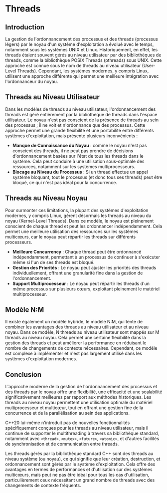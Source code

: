 # Threads

## Introduction

La gestion de l'ordonnancement des processus et des threads (processus légers) par le noyau d'un système d'exploitation a évolué avec le temps, notamment sous les systèmes UNIX et Linux. Historiquement, en effet, les threads étaient souvent gérés au niveau utilisateur par des bibliothèques de threads, comme la bibliothèque POSIX Threads (pthreads) sous UNIX. Cette approche est connue sous le nom de threads au niveau utilisateur (User-Level Threads). Cependant, les systèmes modernes, y compris Linux, utilisent une approche différente qui permet une meilleure intégration avec l'ordonnanceur du noyau.

## Threads au Niveau Utilisateur

Dans les modèles de threads au niveau utilisateur, l'ordonnancement des threads est géré entièrement par la bibliothèque de threads dans l'espace utilisateur. Le noyau n'est pas conscient de la présence de threads au sein des processus ; il ne voit et n'ordonnance que des processus. Cette approche permet une grande flexibilité et une portabilité entre différents systèmes d'exploitation, mais présente plusieurs inconvénients :

- **Manque de Connaissance du Noyau** : comme le noyau n'est pas conscient des threads, il ne peut pas prendre de décisions d'ordonnancement basées sur l'état de tous les threads dans le système. Cela peut conduire à une utilisation sous-optimale des ressources, notamment sur les systèmes multiprocesseurs.
- **Blocage au Niveau du Processus** : Si un thread effectue un appel système bloquant, tout le processus (et donc tous ses threads) peut être bloqué, ce qui n'est pas idéal pour la concurrence.

## Threads au Niveau Noyau

Pour surmonter ces limitations, la plupart des systèmes d'exploitation modernes, y compris Linux, gèrent désormais les threads au niveau du noyau (Kernel-Level Threads). Dans ce modèle, le noyau est pleinement conscient de chaque thread et peut les ordonnancer indépendamment. Cela permet une meilleure utilisation des ressources sur les systèmes multicœurs, car le noyau peut répartir les threads sur différents processeurs.

- **Meilleure Concurrency** : Chaque thread peut être ordonnancé indépendamment, permettant à un processus de continuer à s'exécuter même si l'un de ses threads est bloqué.
- **Gestion des Priorités** : Le noyau peut ajuster les priorités des threads individuellement, offrant une granularité fine dans la gestion de l'ordonnancement.
- **Support Multiprocesseur** : Le noyau peut répartir les threads d'un même processus sur plusieurs cœurs, exploitant pleinement le matériel multiprocesseur.

## Modèle N:M

Il existe également un modèle hybride, le modèle N:M, qui tente de combiner les avantages des threads au niveau utilisateur et au niveau noyau. Dans ce modèle, N threads au niveau utilisateur sont mappés sur M threads au niveau noyau. Cela permet une certaine flexibilité dans la gestion des threads et peut améliorer la performance en réduisant le nombre de changements de contexte nécessaires. Cependant, ce modèle est complexe à implémenter et n'est pas largement utilisé dans les systèmes d'exploitation modernes.

## Conclusion

L'approche moderne de la gestion de l'ordonnancement des processus et des threads par le noyau offre une flexibilité, une efficacité et une scalabilité significativement meilleures par rapport aux méthodes historiques. Les threads au niveau noyau permettent une utilisation optimale du matériel multiprocesseur et multicœur, tout en offrant une gestion fine de la concurrence et de la parallélisation au sein des applications.

C++20 lui-même n'introduit pas de nouvelles fonctionnalités spécifiquement conçues pour les threads au niveau utilisateur, mais il continue de supporter le multithreading à travers sa bibliothèque standard, notamment avec `<thread>`, `<mutex>`, `<future>`, `<atomic>`, et d'autres facilités de synchronisation et de communication entre threads.

Les threads gérés par la bibliothèque standard C++ sont des threads au niveau système (ou noyau), ce qui signifie que leur création, destruction, et ordonnancement sont gérés par le système d'exploitation. Cela offre des avantages en termes de performances et d'utilisation sur des systèmes multicœurs, mais peut ne pas être idéal pour tous les cas d'utilisation, particulièrement ceux nécessitant un grand nombre de threads avec des changements de contexte fréquents.